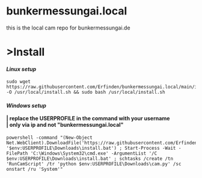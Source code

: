 # bunkermessungai.local
this is the local cam repo for bunkermessungai.de


# >Install
#### *Linux setup* <br>

    sudo wget https://raw.githubusercontent.com/Erfinden/bunkermessungai.local/main/install.sh -O /usr/local/install.sh && sudo bash /usr/local/install.sh

#### *Windows setup* <br><br> | replace the USERPROFILE in the command with your username<br>| only via ip and not "bunkermessungai.local"<br>

    powershell -command "(New-Object Net.WebClient).DownloadFile('https://raw.githubusercontent.com/Erfinden/bunkermessungai.local/main/install.bat', '$env:USERPROFILE\Downloads\install.bat') ; Start-Process -Wait -FilePath 'C:\Windows\System32\cmd.exe' -ArgumentList '/C $env:USERPROFILE\Downloads\install.bat' ; schtasks /create /tn 'RunCamScript' /tr 'python $env:USERPROFILE\Downloads\cam.py' /sc onstart /ru 'System'"

